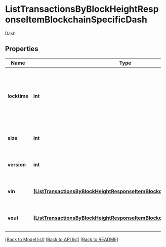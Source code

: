 # ListTransactionsByBlockHeightResponseItemBlockchainSpecificDash

Dash

## Properties
Name | Type | Description | Notes
------------ | ------------- | ------------- | -------------
**locktime** | **int** | Represents the time at which a particular transaction can be added to the blockchain. | 
**size** | **int** | Represents the total size of this transaction. | 
**version** | **int** | Represents transaction version number. | 
**vin** | [**[ListTransactionsByBlockHeightResponseItemBlockchainSpecificDashVin]**](ListTransactionsByBlockHeightResponseItemBlockchainSpecificDashVin.md) | Represents the transaction inputs. | 
**vout** | [**[ListTransactionsByBlockHeightResponseItemBlockchainSpecificDashVout]**](ListTransactionsByBlockHeightResponseItemBlockchainSpecificDashVout.md) | Represents the transaction outputs. | 

[[Back to Model list]](../README.md#documentation-for-models) [[Back to API list]](../README.md#documentation-for-api-endpoints) [[Back to README]](../README.md)


